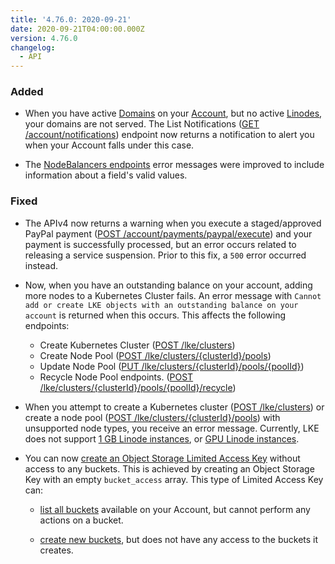 ```yaml
---
title: '4.76.0: 2020-09-21'
date: 2020-09-21T04:00:00.000Z
version: 4.76.0
changelog:
  - API
---
```


### Added

- When you have active [Domains](https://www.linode.com/docs/api/domains/#domains-list) on your [Account](https://www.linode.com/docs/api/account/#account-view), but no active [Linodes](https://www.linode.com/docs/api/linode-instances/#linodes-list), your domains are not served. The List Notifications ([GET /account/notifications](https://www.linode.com/docs/api/account/#notifications-list)) endpoint now returns a notification to alert you when your Account falls under this case.

- The [NodeBalancers endpoints](https://www.linode.com/docs/api/nodebalancers/#nodebalancers-list) error messages were improved to include information about a field's valid values.

### Fixed

- The APIv4 now returns a warning when you execute a staged/approved PayPal payment ([POST /account/payments/paypal/execute](https://www.linode.com/docs/api/account/#stagedapproved-paypal-payment-execute)) and your payment is successfully processed, but an error occurs related to releasing a service suspension. Prior to this fix, a `500` error occurred instead.

- Now, when you have an outstanding balance on your account, adding more nodes to a Kubernetes Cluster fails. An error message with `Cannot add or create LKE objects with an outstanding balance on your account` is returned when this occurs. This affects the following endpoints:
    - Create Kubernetes Cluster ([POST /lke/clusters](https://www.linode.com/docs/api/linode-kubernetes-engine-lke/#kubernetes-cluster-create))
    - Create Node Pool ([POST /lke/clusters/{clusterId}/pools](https://www.linode.com/docs/api/linode-kubernetes-engine-lke/#node-pool-create))
    - Update Node Pool ([PUT /lke/clusters/{clusterId}/pools/{poolId}](https://www.linode.com/docs/api/linode-kubernetes-engine-lke/#node-pool-update))
    - Recycle Node Pool endpoints. ([POST /lke/clusters/{clusterId}/pools/{poolId}/recycle](https://www.linode.com/docs/api/linode-kubernetes-engine-lke/#node-pool-recycle))

- When you attempt to create a Kubernetes cluster ([POST /lke/clusters](https://www.linode.com/docs/api/linode-kubernetes-engine-lke/#kubernetes-cluster-create)) or create a node pool ([POST /lke/clusters/{clusterId}/pools](https://www.linode.com/docs/api/linode-kubernetes-engine-lke/#node-pool-create)) with unsupported node types, you receive an error message. Currently, LKE does not support [1 GB Linode instances](https://www.linode.com/products/shared/), or [GPU Linode instances](https://www.linode.com/products/gpu/).

- You can now [create an Object Storage Limited Access Key](https://www.linode.com/docs/api/object-storage/#object-storage-key-create) without access to any buckets. This is achieved by creating an Object Storage Key with an empty `bucket_access` array. This type of Limited Access Key can:

    - [list all buckets](https://www.linode.com/docs/api/object-storage/#object-storage-buckets-list) available on your Account, but cannot perform any actions on a bucket.

    - [create new buckets](https://www.linode.com/docs/api/object-storage/#object-storage-bucket-create), but does not have any access to the buckets it creates.